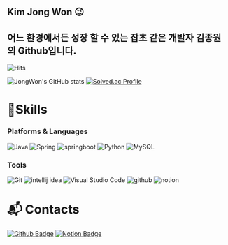 ## Kim Jong Won 😉

어느 환경에서든 성장 할 수 있는 잡초 같은 개발자 김종원의 Github입니다.
---
![Hits](https://hits.seeyoufarm.com/api/count/incr/badge.svg?url=https%3A%2F%2Fgithub.com%2FBellOne4222&count_bg=%23FFDAC7&title_bg=%23FFADAD&icon=&icon_color=%23E7E7E7&title=visitors&edge_flat=false)

![JongWon's GitHub stats](https://github-readme-stats.vercel.app/api?username=BellOne4222&show_icons=true&theme=radical)
[![Solved.ac Profile](http://mazassumnida.wtf/api/v2/generate_badge?boj=kjw4222)](https://solved.ac/kjw4222/)

# 💪Skills

### Platforms & Languages

![Java](https://img.shields.io/badge/Java-007396.svg?&style=for-the-badge&logo=Java&logoColor=white)
![Spring](https://img.shields.io/badge/Spring-6DB33F.svg?&style=for-the-badge&logo=Spring&logoColor=white)
![springboot](https://img.shields.io/badge/springboot-6DB33F.svg?&style=for-the-badge&logo=springboot&logoColor=white)
![Python](https://img.shields.io/badge/Python-3776AB.svg?&style=for-the-badge&logo=Python&logoColor=white)
![MySQL](https://img.shields.io/badge/MySQL-4479A1.svg?&style=for-the-badge&logo=MySQL&logoColor=white)

### Tools

![Git](https://img.shields.io/badge/Git-F05032.svg?&style=for-the-badge&logo=Git&logoColor=white)
![intellij idea](https://img.shields.io/badge/intellijidea-000000.svg?&style=for-the-badge&logo=intellijidea&logoColor=white)
![Visual Studio Code](https://img.shields.io/badge/Visual%20Studio%20Code-007ACC.svg?&style=for-the-badge&logo=Visual%20Studio%20Code&logoColor=white)
![github](https://img.shields.io/badge/github-181717.svg?&style=for-the-badge&logo=github&logoColor=white)
![notion](https://img.shields.io/badge/notion-000000.svg?&style=for-the-badge&logo=notion&logoColor=white)

# :mailbox_with_mail: Contacts

[![Github Badge](http://img.shields.io/badge/-Github-black?style=flat-square&logo=github&link=https://github.com/BellOne4222/)](https://github.com/BellOne4222/)
[![Notion Badge](https://img.shields.io/badge/notion-000000?style=flat-square&logo=notion&logoColor=white&link=https://www.notion.so/Spring-f11414a863e746ab9a4a68e11b97be43)](https://www.notion.so/Spring-f11414a863e746ab9a4a68e11b97be43)
